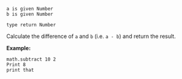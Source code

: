 ```thy
a is given Number
b is given Number

type return Number
```

Calculate the difference of `a` and `b` (i.e. `a - b`) and return the result.

**Example:**

```thy
math.subtract 10 2
Print 8
print that
```

